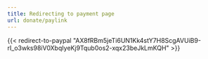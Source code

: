 ```yaml
---
title: Redirecting to payment page
url: donate/paylink
---
```

{{< redirect-to-paypal "AX8fRBm5jeTi6UN1Kk4stY7H8ScgAVUiB9-rI_o3wks98iV0XbqIyeKj9Tqub0os2-xqx23beJkLmKQH" >}}
